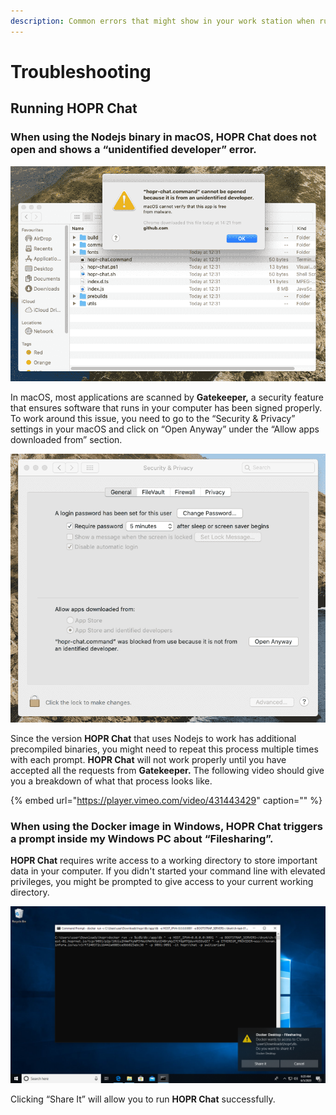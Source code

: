 ```yaml
---
description: Common errors that might show in your work station when running HOPR Chat.
---
```


# Troubleshooting

## Running HOPR Chat

### When using the Nodejs binary in macOS, HOPR Chat does not open and shows a “unidentified developer” error.

![](../../.gitbook/assets/hopr-chat-command-cannot-be-openned_lowfi%20%282%29%20%281%29%20%281%29%20%281%29%20%281%29.png)

In macOS, most applications are scanned by **Gatekeeper,** a security feature that ensures software that runs in your computer has been signed properly. To work around this issue, you need to go to the “Security & Privacy” settings in your macOS and click on “Open Anyway” under the “Allow apps downloaded from” section.

![](../../.gitbook/assets/hopr-chat-command-cannot-be-openned_privacy-lowfi%20%282%29%20%281%29%20%281%29%20%281%29%20%281%29.png)

Since the version **HOPR Chat** that uses Nodejs to work has additional precompiled binaries, you might need to repeat this process multiple times with each prompt. **HOPR Chat** will not work properly until you have accepted all the requests from **Gatekeeper.** The following video should give you a breakdown of what that process looks like.

{% embed url="https://player.vimeo.com/video/431443429" caption="" %}

### When using the Docker image in Windows, HOPR Chat triggers a prompt inside my Windows PC about “Filesharing”.

**HOPR Chat** requires write access to a working directory to store important data in your computer. If you didn't started your command line with elevated privileges, you might be prompted to give access to your current working directory.

![Windows prompting access to write to your current directory](../../.gitbook/assets/image%20%282%29%20%282%29%20%281%29%20%281%29%20%281%29%20%281%29.png)

Clicking “Share It” will allow you to run **HOPR Chat** successfully.

